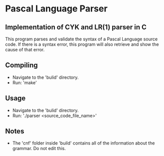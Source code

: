 # Pascal Language Parser
## Implementation of CYK and LR(1) parser in C

This program parses and validate the syntax of a Pascal Language source code.
If there is a syntax error, this program will also retrieve and show the cause of that error.

## Compiling
- Navigate to the 'bulid' directory.
- Run: 'make'

## Usage
- Navigate to the 'bulid' directory.
- Run: './parser <source_code_file_name>'

## Notes
- The 'cnf' folder inside 'build' contains all of the information about the grammar. Do not edit this.
